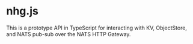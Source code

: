 # nhg.js

This is a prototype API in TypeScript for interacting with KV, ObjectStore, and
NATS pub-sub over the NATS HTTP Gateway.

